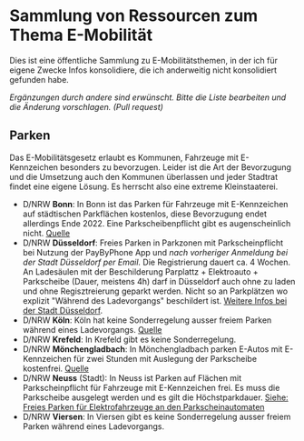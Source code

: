 # Sammlung von Ressourcen zum Thema E-Mobilität

Dies ist eine öffentliche Sammlung zu E-Mobilitätsthemen, in der ich für eigene Zwecke Infos konsolidiere, die ich anderweitig nicht konsolidiert gefunden habe. 

*Ergänzungen durch andere sind erwünscht. Bitte die Liste bearbeiten und die Änderung vorschlagen. (Pull request)*

## Parken

Das E-Mobilitätsgesetz erlaubt es Kommunen, Fahrzeuge mit E-Kennzeichen besonders zu bevorzugen. Leider ist die Art der Bevorzugung und die Umsetzung auch den Kommunen überlassen und jeder Stadtrat findet eine eigene Lösung. Es herrscht also eine extreme Kleinstaaterei.

- D/NRW **Bonn**: In Bonn ist das Parken für Fahrzeuge mit E-Kennzeichen auf städtischen Parkflächen kostenlos, diese Bevorzugung endet allerdings Ende 2022. Eine Parkscheibenpflicht gibt es augenscheinlich nicht. [Quelle](https://www.bonn.de/themen-entdecken/verkehr-mobilitaet/parken.php?lang=de)
- D/NRW **Düsseldorf**: Freies Parken in Parkzonen mit Parkscheinpflicht bei Nutzung der PayByPhone App und *nach vorheriger Anmeldung bei der Stadt Düsseldorf per Email.* Die Registrierung dauert ca. 4 Wochen. An Ladesäulen mit der Beschilderung Parplattz + Elektroauto + Parkscheibe (Dauer, meistens 4h) darf in Düsseldorf auch ohne zu laden und ohne Regisztreierung geparkt werden. Nicht so an Parkplätzen wo explizit "Während des Ladevorgangs" beschildert ist. [Weitere Infos bei der Stadt Düsseldorf](https://www.duesseldorf.de/aktuelles/news/detailansicht/newsdetail/kostenfreies-parken-fuer-elektrofahrzeuge-in-duesseldorf-1.html).
- D/NRW **Köln**: Köln hat keine Sonderregelung ausser freiem Parken während eines Ladevorgangs. [Quelle](https://www.stadt-koeln.de/artikel/68158/index.html)
- D/NRW **Krefeld**: In Krefeld gibt es keine Sonderregelung.
- D/NRW **Mönchengladbach**: In Mönchengladbach parken E-Autos mit E-Kennzeichen für zwei Stunden mit Auslegung der Parkscheibe kostenfrei.  [Quelle](https://www.moenchengladbach.de/de/rathaus/buergerinfo-a-z/planen-bauen-mobilitaet-umwelt-dezernat-vi/stabsstelle-mobilitaetsmanagement-vim/e-mobilitaet/)
- D/NRW **Neuss** (Stadt): In Neuss ist Parken auf Flächen mit Parkscheinpflicht für Fahrzeuge mit E-Kennzeichen frei. Es muss die Parkscheibe ausgelegt werden und es gilt die Höchstparkdauer. [Siehe: Freies Parken für Elektrofahrzeuge an den Parkscheinautomaten](https://www.neuss.de/archiv/2018/04/weitere-ladesaeulen-in-neuss)
- D/NRW **Viersen**:  In Viersen gibt es keine Sonderregelung ausser freiem Parken während eines Ladevorgangs.
